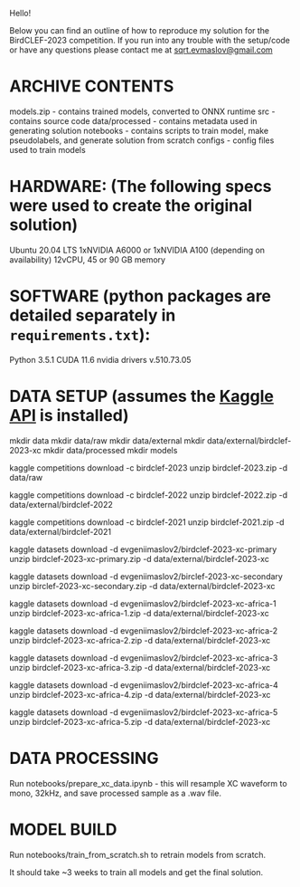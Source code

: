 Hello!

Below you can find an outline of how to reproduce my solution for the BirdCLEF-2023 competition.
If you run into any trouble with the setup/code or have any questions please contact me at sqrt.evmaslov@gmail.com



# ARCHIVE CONTENTS

models.zip - contains trained models, converted to ONNX runtime
src - contains source code
data/processed - contains metadata used in generating solution
notebooks - contains scripts to train model, make pseudolabels, and generate solution from scratch
configs - config files used to train models


# HARDWARE: (The following specs were used to create the original solution)

Ubuntu 20.04 LTS
1xNVIDIA A6000 or 1xNVIDIA A100 (depending on availability)
12vCPU, 45 or 90 GB memory


# SOFTWARE (python packages are detailed separately in `requirements.txt`):

Python 3.5.1
CUDA 11.6
nvidia drivers v.510.73.05



# DATA SETUP (assumes the [Kaggle API](https://github.com/Kaggle/kaggle-api) is installed)


mkdir data
mkdir data/raw
mkdir data/external
mkdir data/external/birdclef-2023-xc
mkdir data/processed
mkdir models

kaggle competitions download -c birdclef-2023
unzip birdclef-2023.zip -d data/raw

kaggle competitions download -c birdclef-2022
unzip birdclef-2022.zip -d data/external/birdclef-2022

kaggle competitions download -c birdclef-2021
unzip birdclef-2021.zip -d data/external/birdclef-2021

kaggle datasets download -d evgeniimaslov2/birdclef-2023-xc-primary
unzip birdclef-2023-xc-primary.zip -d data/external/birdclef-2023-xc

kaggle datasets download -d evgeniimaslov2/birclef-2023-xc-secondary
unzip birclef-2023-xc-secondary.zip -d data/external/birdclef-2023-xc

kaggle datasets download -d evgeniimaslov2/birdclef-2023-xc-africa-1
unzip birdclef-2023-xc-africa-1.zip -d data/external/birdclef-2023-xc

kaggle datasets download -d evgeniimaslov2/birdclef-2023-xc-africa-2
unzip birdclef-2023-xc-africa-2.zip -d data/external/birdclef-2023-xc

kaggle datasets download -d evgeniimaslov2/birdclef-2023-xc-africa-3
unzip birdclef-2023-xc-africa-3.zip -d data/external/birdclef-2023-xc

kaggle datasets download -d evgeniimaslov2/birdclef-2023-xc-africa-4
unzip birdclef-2023-xc-africa-4.zip -d data/external/birdclef-2023-xc

kaggle datasets download -d evgeniimaslov2/birdclef-2023-xc-africa-5
unzip birdclef-2023-xc-africa-5.zip -d data/external/birdclef-2023-xc


# DATA PROCESSING

Run notebooks/prepare_xc_data.ipynb - this will resample XC waveform to mono, 32kHz, and save processed sample as a .wav file.


# MODEL BUILD

Run notebooks/train_from_scratch.sh to retrain models from scratch.

It should take ~3 weeks to train all models and get the final solution.



